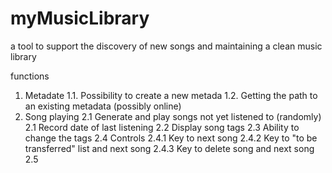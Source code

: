 # myMusicLibrary
a tool to support the discovery of new songs and maintaining a clean music library

functions
1. Metadate
1.1. Possibility to create a new metada
1.2. Getting the path to an existing metadata (possibly online)
2. Song playing
2.1 Generate and play songs not yet listened to (randomly)
2.1 Record date of last listening
2.2 Display song tags
2.3 Ability to change the tags
2.4 Controls 
2.4.1 Key to next song
2.4.2 Key to "to be transferred" list and next song
2.4.3 Key to delete song and next song
2.5 
